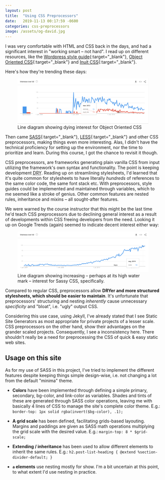 ```yaml
---
layout: post
title:  "Using CSS Preprocessors"
date:   2019-11-13 00:17:59 -0600
categories: css-preprocessors
image: /assets/og-david.jpg
---
```

I was very comfortable with HTML and CSS back in the days, and had a significant interest in "working smart – not hard". I read up on different resources, like the [Wordpress style guide](https://make.wordpress.org/core/handbook/best-practices/coding-standards/css/){:target="_blank"}, [Object Oriented CSS](https://www.smashingmagazine.com/2011/12/an-introduction-to-object-oriented-css-oocss/){:target="_blank"} and [Inuit CSS](https://github.com/inuitcss){:target="_blank"}.

Here's how they're trending these days:

<figure>
<a href="https://trends.google.com/trends/explore?date=all&q=%2Fm%2F01028j2g,inuit%20css" target="_blank"><img src="/assets/trends-oocss.png" alt="Line diagram showing dying interest for Object Oriented CSS" /></a>
<figcaption>Line diagram showing dying interest for Object Oriented CSS</figcaption>
</figure>

Then came [SASS](https://sass-lang.com/){:target="_blank"}, [LESS](http://lesscss.org/){:target="_blank"} and other CSS preprocessors, making things even more interesting. Alas, I didn't have the technical proficiency for setting up the environment, nor the time to prioritize and learn. During this course, I got the chance to revisit it though.

CSS preprocessors, are frameworks generating plain vanilla CSS from input utilizing the framework's own syntax and functionality. The point is keeping development <abbr title="Don't Repeat Yourself">DRY</abbr>. Reading up on streamlining stylesheets, I'd learned that it's quite common for stylesheets to have literally _hundreds_ of references to the same color code, the same font stack etc. With preprocessors, style guides could be implemented and maintained through variables, which to me seemed like a stroke of genius. Other common features are nested rules, inheritance and mixins – all sought-after features.

We were warned by the course instructor that this might be the last time he'd teach CSS preprocessors due to declining general interest as a result of developments within CSS freeing developers from the need. Looking it up on Google Trends (again) seemed to indicate decent interest either way:

<figure>
<a href="https://trends.google.com/trends/explore?date=all&q=scss" target="_blank"><img src="/assets/trends-scss.png" alt="Line diagram showing increasing – perhaps at its high water mark – interest for Sassy CSS, specifically." /></a>
<figcaption>Line diagram showing increasing – perhaps at its high water mark – interest for Sassy CSS, specifically.</figcaption>
</figure>

Compared to regular CSS, preprocessors allow **DRYer and more structured stylesheets, which should be easier to maintain**. It's unfortunate that preprocessors' structuring and nesting _inherently_ cause unnecessary _specificity_ and "bloat", i.e. "ugly" output CSS.

Considering this use case, using Jekyll, I've already stated that I see Static Site Generators as most appropriate for private projects of a lesser scale. CSS preprocessors on the other hand, show their advantages on the grander scaled projects. Consequently, I see a inconsistency here. There shouldn't really be a need for preprocessing the CSS of quick & easy static web sites.

## Usage on this site

As for my use of SASS in this project, I've tried to implement the different features despite keeping things simple design-wise, i.e. not changing a lot from the default "minima" theme.

- **Colors** have been implemented through defining a simple primary, secondary, bg-color, and link-color as variables. Shades and tints of these are generated through SASS color operations, leaving me with basically 4 lines of CSS to manage the site's complete color theme. E.g.: `border-top: 1px solid rgba(invert($bg-color), .1);`

- **A grid scale** has been defined, facilitating grids-based layouting. Margins and paddings are given as SASS math operations multiplying the grid scale with the desired value. E.g.: `margin-top: 8 * $grid-scale;`

- **Extending / inheritance** has been used to allow different elements to inherit the same rules. E.g.: `h2.post-list-heading { @extend %section-divider-default; }`

- **`a` elements** use nesting mostly for show. I'm a bit uncertain at this point, to what extent I'd use nesting in practice.
